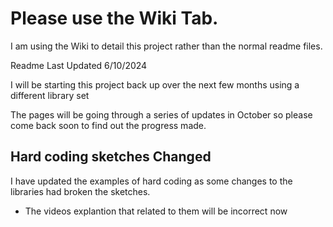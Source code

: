 # Please use the Wiki Tab.

I am using the Wiki to detail this project rather than the normal readme files.

Readme Last Updated 6/10/2024 

I will be starting this project back up over the next few months using a different library set

The pages will be going through a series of updates in October so please come back soon to find out the progress made.

## Hard coding sketches Changed

I have updated the examples of hard coding as some changes to the libraries had broken the sketches.

- The videos explantion that related to them will be incorrect now
